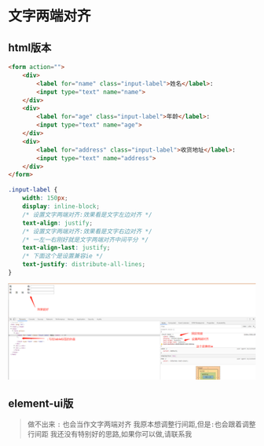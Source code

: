 # 文字两端对齐

## html版本

```html
<form action="">
    <div>
        <label for="name" class="input-label">姓名</label>:
        <input type="text" name="name">
    </div>
    <div>
        <label for="age" class="input-label">年龄</label>:
        <input type="text" name="age">
    </div>
    <div>
        <label for="address" class="input-label">收货地址</label>:
        <input type="text" name="address">
    </div>
</form>
```

```css
.input-label {
    width: 150px;
    display: inline-block;
    /* 设置文字两端对齐:效果看是文字左边对齐 */
    text-align: justify;
    /* 设置文字两端对齐:效果看是文字右边对齐 */
    /* 一左一右刚好就是文字两端对齐中间平分 */
    text-align-last: justify;
    /* 下面这个是设置兼容ie */
    text-justify: distribute-all-lines;
}
```

![Image text](./img/两端对齐HTML版.jpg)

## element-ui版

> 做不出来 `:` 也会当作文字两端对齐
> 我原本想调整行间距,但是`:`也会跟着调整行间距
> 我还没有特别好的思路,如果你可以做,请联系我
